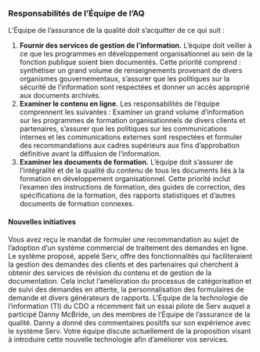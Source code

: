 ### Responsabilités de l’Équipe de l’AQ

L’Équipe de l’assurance de la qualité doit s’acquitter de ce qui suit :

1. **Fournir des services de gestion de l’information.** L’équipe doit veiller à ce que les programmes en développement organisationnel au sein de la fonction publique soient bien documentés. Cette priorité comprend : synthétiser un grand volume de renseignements provenant de divers organismes gouvernementaux, s’assurer que les politiques sur la sécurité de l’information sont respectées et donner un accès approprié aux documents archivés.
2. **Examiner le contenu en ligne.** Les responsabilités de l’équipe comprennent les suivantes : Examiner un grand volume d’information sur les programmes de formation organisationnels de divers clients et partenaires, s’assurer que les politiques sur les communications internes et les communications externes sont respectées et formuler des recommandations aux cadres supérieurs aux fins d’approbation définitive avant la diffusion de l’information.
3. **Examiner les documents de formation.** L’équipe doit s’assurer de l’intégralité et de la qualité du contenu de tous les documents liés à la formation en développement organisationnel. Cette priorité inclut l’examen des instructions de formation, des guides de correction, des spécifications de la formation, des rapports statistiques et d’autres documents de formation connexes.

#### Nouvelles initiatives

Vous avez reçu le mandat de formuler une recommandation au sujet de l’adoption d’un système commercial de traitement des demandes en ligne. Le système proposé, appelé Serv, offre des fonctionnalités qui faciliteraient la gestion des demandes des clients et des partenaires qui cherchent à obtenir des services de révision du contenu et de gestion de la documentation. Cela inclut l’amélioration du processus de catégorisation et de suivi des demandes en attente, la personnalisation des formulaires de demande et divers générateurs de rapports. L’Équipe de la technologie de l’information (TI) du CDO a récemment fait un essai pilote de Serv auquel a participé Danny McBride, un des membres de l’Équipe de l’assurance de la qualité. Danny a donné des commentaires positifs sur son expérience avec le système Serv. Votre équipe discute actuellement de la proposition visant à introduire cette nouvelle technologie afin d’améliorer vos services.

